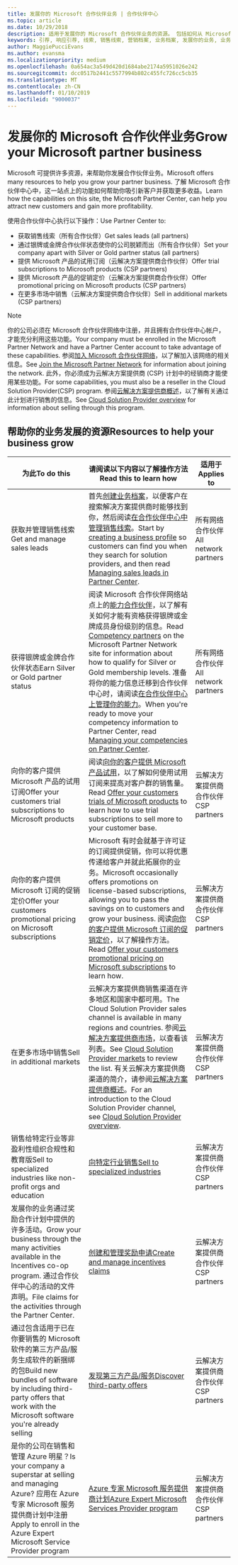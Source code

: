 ```yaml
---
title: 发展你的 Microsoft 合作伙伴业务 | 合作伙伴中心
ms.topic: article
ms.date: 10/29/2018
description: 适用于发展你的 Microsoft 合作伙伴业务的资源。 包括如何从 Microsoft 获得销售线索（引荐）。
keywords: 引荐, 响应引荐, 线索, 销售线索, 营销档案, 业务档案, 发展你的业务, 业务机会, 能力, 银牌成员资格, 金牌成员资格, 试用产品/服务, 市场扩张, 国家云
author: MaggiePucciEvans
ms.author: evansma
ms.localizationpriority: medium
ms.openlocfilehash: 0a654ac3a549d420d1684abe2174a5951026e242
ms.sourcegitcommit: dcc0517b2441c5577994b802c455fc726cc5cb35
ms.translationtype: MT
ms.contentlocale: zh-CN
ms.lasthandoff: 01/10/2019
ms.locfileid: "9000037"
---
```

# <a name="grow-your-microsoft-partner-business"></a><span data-ttu-id="db77c-105">发展你的 Microsoft 合作伙伴业务</span><span class="sxs-lookup"><span data-stu-id="db77c-105">Grow your Microsoft partner business</span></span> 

<span data-ttu-id="db77c-106">Microsoft 可提供许多资源，来帮助你发展合作伙伴业务。</span><span class="sxs-lookup"><span data-stu-id="db77c-106">Microsoft offers many resources to help you grow your partner business.</span></span> <span data-ttu-id="db77c-107">了解 Microsoft 合作伙伴中心中，这一站点上的功能如何帮助你吸引新客户并获取更多收益。</span><span class="sxs-lookup"><span data-stu-id="db77c-107">Learn how the capabilities on this site, the Microsoft Partner Center, can help you attract new customers and gain more profitability.</span></span>

<span data-ttu-id="db77c-108">使用合作伙伴中心执行以下操作：</span><span class="sxs-lookup"><span data-stu-id="db77c-108">Use Partner Center to:</span></span>

- <span data-ttu-id="db77c-109">获取销售线索（所有合作伙伴）</span><span class="sxs-lookup"><span data-stu-id="db77c-109">Get sales leads (all partners)</span></span>
- <span data-ttu-id="db77c-110">通过银牌或金牌合作伙伴状态使你的公司脱颖而出（所有合作伙伴）</span><span class="sxs-lookup"><span data-stu-id="db77c-110">Set your company apart with Silver or Gold partner status (all partners)</span></span>
- <span data-ttu-id="db77c-111">提供 Microsoft 产品的试用订阅（云解决方案提供商合作伙伴）</span><span class="sxs-lookup"><span data-stu-id="db77c-111">Offer trial subscriptions to Microsoft products (CSP partners)</span></span>
- <span data-ttu-id="db77c-112">提供 Microsoft 产品的促销定价（云解决方案提供商合作伙伴）</span><span class="sxs-lookup"><span data-stu-id="db77c-112">Offer promotional pricing on Microsoft products (CSP partners)</span></span>
- <span data-ttu-id="db77c-113">在更多市场中销售（云解决方案提供商合作伙伴）</span><span class="sxs-lookup"><span data-stu-id="db77c-113">Sell in additional markets (CSP partners)</span></span>

> [!NOTE]  
> <span data-ttu-id="db77c-114">你的公司必须在 Microsoft 合作伙伴网络中注册，并且拥有合作伙伴中心帐户，才能充分利用这些功能。</span><span class="sxs-lookup"><span data-stu-id="db77c-114">Your company must be enrolled in the Microsoft Partner Network and have a Partner Center account to take advantage of these capabilities.</span></span> <span data-ttu-id="db77c-115">参阅[加入 Microsoft 合作伙伴网络](mpn-overview.md)，以了解加入该网络的相关信息。</span><span class="sxs-lookup"><span data-stu-id="db77c-115">See [Join the Microsoft Partner Network](mpn-overview.md) for information about joining the network.</span></span> <span data-ttu-id="db77c-116">此外，你必须成为云解决方案提供商 (CSP) 计划中的经销商才能使用某些功能。</span><span class="sxs-lookup"><span data-stu-id="db77c-116">For some capabilities, you must also be a reseller in the Cloud Solution Provider(CSP) program.</span></span> <span data-ttu-id="db77c-117">参阅[云解决方案提供商概述](csp-overview.md)，以了解有关通过此计划进行销售的信息。</span><span class="sxs-lookup"><span data-stu-id="db77c-117">See [Cloud Solution Provider overview](csp-overview.md) for information about selling through this program.</span></span>

## <a name="resources-to-help-your-business-grow"></a><span data-ttu-id="db77c-118">帮助你的业务发展的资源</span><span class="sxs-lookup"><span data-stu-id="db77c-118">Resources to help your business grow</span></span>

|  **<span data-ttu-id="db77c-119">为此</span><span class="sxs-lookup"><span data-stu-id="db77c-119">To do this</span></span>**  |  **<span data-ttu-id="db77c-120">请阅读以下内容以了解操作方法</span><span class="sxs-lookup"><span data-stu-id="db77c-120">Read this to learn how</span></span>**  |  **<span data-ttu-id="db77c-121">适用于</span><span class="sxs-lookup"><span data-stu-id="db77c-121">Applies to</span></span>**  |
|--------------|-----------|--------------
| <span data-ttu-id="db77c-122">获取并管理销售线索</span><span class="sxs-lookup"><span data-stu-id="db77c-122">Get and manage sales leads</span></span> | <span data-ttu-id="db77c-123">首先[创建业务档案](create-a-marketing-profile.md)，以便客户在搜索解决方案提供商时能够找到你，然后阅读[在合作伙伴中心中管理销售线索](responding-to-referrals.md)。</span><span class="sxs-lookup"><span data-stu-id="db77c-123">Start by [creating a business profile](create-a-marketing-profile.md) so customers can find you when they search for solution providers, and then read [Managing sales leads in Partner Center](responding-to-referrals.md).</span></span> | <span data-ttu-id="db77c-124">所有网络合作伙伴</span><span class="sxs-lookup"><span data-stu-id="db77c-124">All network partners</span></span> |
| <span data-ttu-id="db77c-125">获得银牌或金牌合作伙伴状态</span><span class="sxs-lookup"><span data-stu-id="db77c-125">Earn Silver or Gold partner status</span></span> | <span data-ttu-id="db77c-126">阅读 Microsoft 合作伙伴网络站点上的[能力合作伙伴](https://partner.microsoft.com/membership/competencies)，以了解有关如何才能有资格获得银牌或金牌成员身份级别的信息。</span><span class="sxs-lookup"><span data-stu-id="db77c-126">Read [Competency partners](https://partner.microsoft.com/membership/competencies) on the Microsoft Partner Network site for information about how to qualify for Silver or Gold membership levels.</span></span> <span data-ttu-id="db77c-127">准备将你的能力信息迁移到合作伙伴中心时，请阅读[在合作伙伴中心上管理你的能力](competencies.md)。</span><span class="sxs-lookup"><span data-stu-id="db77c-127">When you're ready to move your competency information to Partner Center, read [Managing your competencies on Partner Center](competencies.md).</span></span> | <span data-ttu-id="db77c-128">所有网络合作伙伴</span><span class="sxs-lookup"><span data-stu-id="db77c-128">All network partners</span></span> |
| <span data-ttu-id="db77c-129">向你的客户提供 Microsoft 产品的试用订阅</span><span class="sxs-lookup"><span data-stu-id="db77c-129">Offer your customers trial subscriptions to Microsoft products</span></span> | <span data-ttu-id="db77c-130">阅读[向你的客户提供 Microsoft 产品试用](offer-your-customers-trials-of-microsoft-products.md)，以了解如何使用试用订阅来提高对客户群的销售量。</span><span class="sxs-lookup"><span data-stu-id="db77c-130">Read [Offer your customers trials of Microsoft products](offer-your-customers-trials-of-microsoft-products.md) to learn how to use trial subscriptions to sell more to your customer base.</span></span>| <span data-ttu-id="db77c-131">云解决方案提供商合作伙伴</span><span class="sxs-lookup"><span data-stu-id="db77c-131">CSP partners</span></span> |
| <span data-ttu-id="db77c-132">向你的客户提供 Microsoft 订阅的促销定价</span><span class="sxs-lookup"><span data-stu-id="db77c-132">Offer your customers promotional pricing on Microsoft subscriptions</span></span> | <span data-ttu-id="db77c-133">Microsoft 有时会就基于许可证的订阅提供促销，你可以将优惠传递给客户并就此拓展你的业务。</span><span class="sxs-lookup"><span data-stu-id="db77c-133">Microsoft occasionally offers promotions on license-based subscriptions, allowing you to pass the savings on to customers and grow your business.</span></span> <span data-ttu-id="db77c-134">阅读[向你的客户提供 Microsoft 订阅的促销定价](promotions.md)，以了解操作方法。</span><span class="sxs-lookup"><span data-stu-id="db77c-134">Read [Offer your customers promotional pricing on Microsoft subscriptions](promotions.md) to learn how.</span></span> | <span data-ttu-id="db77c-135">云解决方案提供商合作伙伴</span><span class="sxs-lookup"><span data-stu-id="db77c-135">CSP partners</span></span> |
| <span data-ttu-id="db77c-136">在更多市场中销售</span><span class="sxs-lookup"><span data-stu-id="db77c-136">Sell in additional markets</span></span> | <span data-ttu-id="db77c-137">云解决方案提供商销售渠道在许多地区和国家中都可用。</span><span class="sxs-lookup"><span data-stu-id="db77c-137">The Cloud Solution Provider sales channel is available in many regions and countries.</span></span> <span data-ttu-id="db77c-138">参阅[云解决方案提供商市场](agreements.md)，以查看该列表。</span><span class="sxs-lookup"><span data-stu-id="db77c-138">See [Cloud Solution Provider markets](agreements.md) to review the list.</span></span> <span data-ttu-id="db77c-139">有关云解决方案提供商渠道的简介，请参阅[云解决方案提供商概述](csp-overview.md)。</span><span class="sxs-lookup"><span data-stu-id="db77c-139">For an introduction to the Cloud Solution Provider channel, see [Cloud Solution Provider overview](csp-overview.md).</span></span>  | <span data-ttu-id="db77c-140">云解决方案提供商合作伙伴</span><span class="sxs-lookup"><span data-stu-id="db77c-140">CSP partners</span></span> |
<span data-ttu-id="db77c-141">销售给特定行业等非盈利性组织合规性和教育版</span><span class="sxs-lookup"><span data-stu-id="db77c-141">Sell to specialized industries like non-profit orgs and education</span></span>|[<span data-ttu-id="db77c-142">向特定行业销售</span><span class="sxs-lookup"><span data-stu-id="db77c-142">Sell to specialized industries</span></span>](get-special-pricing-for-offers.md)|<span data-ttu-id="db77c-143">云解决方案提供商合作伙伴</span><span class="sxs-lookup"><span data-stu-id="db77c-143">CSP partners</span></span>|
|<span data-ttu-id="db77c-144">发展你的业务通过奖励合作计划中提供的许多活动。</span><span class="sxs-lookup"><span data-stu-id="db77c-144">Grow your business through the many activities available in the Incentives co-op program.</span></span> <span data-ttu-id="db77c-145">通过合作伙伴中心的活动的文件声明。</span><span class="sxs-lookup"><span data-stu-id="db77c-145">File claims for the activities through the Partner Center.</span></span>| [<span data-ttu-id="db77c-146">创建和管理奖励申请</span><span class="sxs-lookup"><span data-stu-id="db77c-146">Create and manage incentives claims</span></span>](create-incentives-claims.md)|<span data-ttu-id="db77c-147">云解决方案提供商合作伙伴</span><span class="sxs-lookup"><span data-stu-id="db77c-147">CSP partners</span></span>|
|<span data-ttu-id="db77c-148">通过包含适用于已在你要销售的 Microsoft 软件的第三方产品/服务生成软件的新捆绑的包</span><span class="sxs-lookup"><span data-stu-id="db77c-148">Build new bundles of software by including third-party offers that work with the Microsoft software you're already selling</span></span>|[<span data-ttu-id="db77c-149">发现第三方产品/服务</span><span class="sxs-lookup"><span data-stu-id="db77c-149">Discover third-party offers</span></span>](third-party-offers.md)|<span data-ttu-id="db77c-150">云解决方案提供商合作伙伴</span><span class="sxs-lookup"><span data-stu-id="db77c-150">CSP partners</span></span>|
|<span data-ttu-id="db77c-151">是你的公司在销售和管理 Azure 明星？</span><span class="sxs-lookup"><span data-stu-id="db77c-151">Is your company a superstar at selling and managing Azure?</span></span> <span data-ttu-id="db77c-152">应用在 Azure 专家 Microsoft 服务提供商计划中注册</span><span class="sxs-lookup"><span data-stu-id="db77c-152">Apply to enroll in the Azure Expert Microsoft Service Provider program</span></span>|[<span data-ttu-id="db77c-153">Azure 专家 Microsoft 服务提供商计划</span><span class="sxs-lookup"><span data-stu-id="db77c-153">Azure Expert Microsoft Services Provider program</span></span>](azure-expert-msp.md)|<span data-ttu-id="db77c-154">云解决方案提供商合作伙伴</span><span class="sxs-lookup"><span data-stu-id="db77c-154">CSP partners</span></span>|
